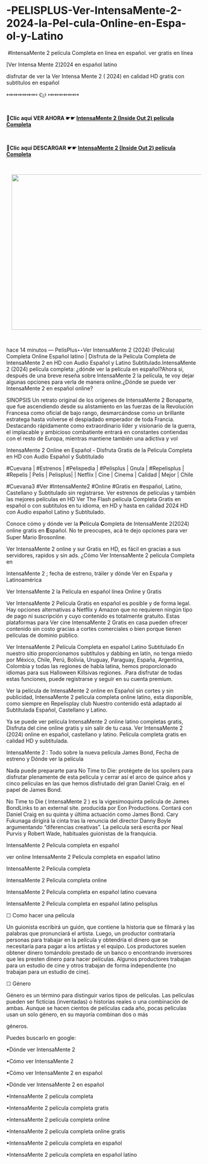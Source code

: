 # -PELISPLUS-Ver-IntensaMente-2-2024-la-Pel-cula-Online-en-Espa-ol-y-Latino
<p>&nbsp;#IntensaMente 2 película Completa en linea en español. ver gratis en línea</p><p>[Ver Intensa Mente 2]2024 en español latino</p><p>disfrutar de ver la Ver Intensa Mente 2 ( 2024) en calidad HD gratis con subtitulos en español</p><p>↤↤↤↤↤↤↤ ⧼▷̼⧽ ↦↦↦↦↦↦↦</p><p><br /></p><p><b>🔴Clic aquí VER AHORA ☛☛ <a href="https://hd.getaction.xyz/es/movie/1022789/inside-out-2" target="_blank">IntensaMente 2 (Inside Out 2) película Completa</a></b></p><p><br /></p><p><b>🔴Clic aquí DESCARGAR ☛☛ <a href="https://t.co/eBtRvzvjl8" target="_blank">IntensaMente 2 (Inside Out 2) película Completa</a></b></p><p><br /></p><div class="separator" style="clear: both; text-align: center;"><a href="https://hd.getaction.xyz/es/movie/1022789/inside-out-2" imageanchor="1" style="margin-left: 1em; margin-right: 1em;" target="_blank"><img border="0" data-original-height="348" data-original-width="540" height="412" src="https://blogger.googleusercontent.com/img/b/R29vZ2xl/AVvXsEgVbf2aTk6uNilrFyO2ojuNdaWPyDQiGcFJJRIT_rIelk_jkszmX_-k4Rlcdp4Clorz0KMc0Kuke0TYvfKf_9Y27AYGiqgUOWgQGVVvUDTnxFhn2WgJsevD7lvtclH-Z6-1YjLPCnrvwyDgNT0sj4gRpheazvl4A0HFeYGbHOO6GPNuD-2wSwdfmNDgHVk/w640-h412/68747470733a2f2f696d616765732e67722d6173736574732e636f6d2f686f73746564696d616765732f3136323536343632333672612f33313630303634362e676966.gif" width="640" /></a></div><p><br /></p><p>hace 14 minutos — PelísPlus‣‣Ver IntensaMente 2 (2024) (Película) Completa Online Español latino | Disfruta de la Película Completa de IntensaMente 2 en HD con Audio Español y Latino Subtitulado.IntensaMente 2 (2024) película completa: ¿dónde ver la película en español?Ahora si, después de una breve reseña sobre IntensaMente 2 la película, te voy dejar algunas opciones para verla de manera online.¿Dónde se puede ver IntensaMente 2 en español online?</p><p>SINOPSIS Un retrato original de los orígenes de IntensaMente 2 Bonaparte, que fue ascendiendo desde su alistamiento en las fuerzas de la Revolución Francesa como oficial de bajo rango, desmarcándose como un brillante estratega hasta volverse el despiadado emperador de toda Francia. Destacando rápidamente como extraordinario líder y visionario de la guerra, el implacable y ambicioso combatiente entrará en constantes contiendas con el resto de Europa, mientras mantiene también una adictiva y vol</p><p>IntensaMente 2 Online en Español - Disfruta Gratis de la Pelicula Completa en HD con Audio Español y Subtitulado</p><p>#Cuevana | #Estrenos | #Pelispedia | #Pelisplus | Gnula | #Repelisplus | #Repelis | Pelis | Pelisplus| | Netflix | Cine | Cinema | Calidad | Mejor | Chile</p><p>#Cuevana3 #Ver #IntensaMente2 #Online #Gratis en #español, Latino, Castellano y Subtitulado sin registrarse. Ver estrenos de películas y también las mejores películas en HD Ver The Flash película Completa Gratis en español o con subtítulos en tu idioma, en HD y hasta en calidad 2024 HD con Audio español Latino y Subtitulado.</p><p>Conoce cómo y dónde ver la 𝐏elícula 𝐂ompleta de IntensaMente 2(2024) online gratis en 𝐄spañol. No te preocupes, acá te dejo opciones para ver Super Mario Brosonline.</p><p>Ver IntensaMente 2 online y sur Gratis en HD, es fácil en gracias a sus servidores, rapidos y sin ads. ¿Cómo Ver IntensaMente 2 película Completa en</p><p>IntensaMente 2 ; fecha de estreno, tráiler y dónde Ver en España y Latinoamérica</p><p>Ver IntensaMente 2 la Película en español línea Online y Gratis</p><p>Ver IntensaMente 2 Película Gratis en español es posible y de forma legal. Hay opciones alternativas a Netflix y Amazon que no requieren ningún tipo de pago ni suscripción y cuyo contenido es totalmente gratuito. Estas plataformas para Ver cine IntensaMente 2 Gratis en casa pueden ofrecer contenido sin costo gracias a cortes comerciales o bien porque tienen películas de dominio público.</p><p>Ver IntensaMente 2 Película Completa en español Latino Subtitulado En nuestro sitio proporcionamos subtítulos y dabbing en latín, no tenga miedo por México, Chile, Perú, Bolivia, Uruguay, Paraguay, España, Argentina, Colombia y todas las regiones de habla latina, hemos proporcionado idiomas para sus Halloween Killsivas regiones. .Para disfrutar de todas estas funciones, puede registrarse y seguir en su cuenta premium.</p><p>Ver la película de IntensaMente 2 online en Español sin cortes y sin publicidad, IntensaMente 2 pelicula completa online latino, esta disponible, como siempre en Repelisplay club Nuestro contenido está adaptado al Subtitulada Español, Castellano y Latino.</p><p>Ya se puede ver película IntensaMente 2 online latino completas gratis, Disfruta del cine online gratis y sin salir de tu casa. Ver IntensaMente 2 (2024) online en español, castellano y latino. Película completa gratis en calidad HD y subtitulada.</p><p>IntensaMente 2 : Todo sobre la nueva película James Bond, Fecha de estreno y Dónde ver la película</p><p>Nada puede prepararte para No Time to Die: protégete de los spoilers para disfrutar plenamente de esta película y cerrar así el arco de quince años y cinco películas en las que hemos disfrutado del gran Daniel Craig. en el papel de James Bond.</p><p>No Time to Die ( IntensaMente 2 ) es la vigesimoquinta película de James BondLinks to an external site. producida por Eon Productions. Contará con Daniel Craig en su quinta y última actuación como James Bond. Cary Fukunaga dirigirá la cinta tras la renuncia del director Danny Boyle argumentando “diferencias creativas”. La película será escrita por Neal Purvis y Robert Wade, habituales guionistas de la franquicia.</p><p>IntensaMente 2 Pelicula completa en español</p><p>ver online IntensaMente 2 Pelicula completa en español latino</p><p>IntensaMente 2 Pelicula completa</p><p>IntensaMente 2 Pelicula completa online</p><p>IntensaMente 2 Pelicula completa en español latino cuevana</p><p>IntensaMente 2 Pelicula completa en español latino pelisplus</p><p>☐ Como hacer una pelicula</p><p>Un guionista escribirá un guión, que contiene la historia que se filmará y las palabras que pronunciará el artista. Luego, un productor contrataría personas para trabajar en la película y obtendría el dinero que se necesitaría para pagar a los artistas y el equipo. Los productores suelen obtener dinero tomándolo prestado de un banco o encontrando inversores que les presten dinero para hacer películas. Algunos productores trabajan para un estudio de cine y otros trabajan de forma independiente (no trabajan para un estudio de cine).</p><p>☐ Género</p><p>Género es un término para distinguir varios tipos de películas. Las películas pueden ser ficticias (inventadas) o historias reales o una combinación de ambas. Aunque se hacen cientos de películas cada año, pocas películas usan un solo género, en su mayoría combinan dos o más</p><p>géneros.</p><p>Puedes buscarlo en google:</p><p>•Dónde ver IntensaMente 2</p><p>•Cómo ver IntensaMente 2</p><p>•Cómo ver IntensaMente 2 en español</p><p>•Dónde ver IntensaMente 2 en español</p><p>•IntensaMente 2 película completa</p><p>•IntensaMente 2 película completa gratis</p><p>•IntensaMente 2 película completa online</p><p>•IntensaMente 2 película completa online gratis</p><p>•IntensaMente 2 pelicula completa en español</p><p>•IntensaMente 2 pelicula completa en español latino</p>
